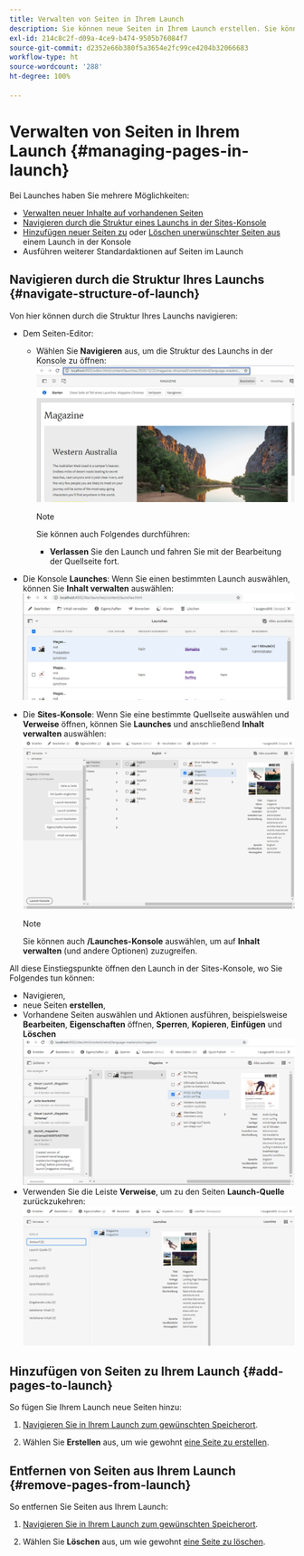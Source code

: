 ```yaml
---
title: Verwalten von Seiten in Ihrem Launch
description: Sie können neue Seiten in Ihrem Launch erstellen. Sie können auch unerwünschte Seiten löschen.
exl-id: 214c8c2f-d09a-4ce9-b474-9505b76084f7
source-git-commit: d2352e66b380f5a3654e2fc99ce4204b32066683
workflow-type: ht
source-wordcount: '288'
ht-degree: 100%

---
```


# Verwalten von Seiten in Ihrem Launch {#managing-pages-in-launch}

Bei Launches haben Sie mehrere Möglichkeiten:

* [Verwalten neuer Inhalte auf vorhandenen Seiten](/help/sites-cloud/authoring/launches/editing.md)
* [Navigieren durch die Struktur eines Launchs in der Sites-Konsole](#navigate-structure-of-launch)
* [Hinzufügen neuer Seiten zu](#add-pages-to-launch) oder [Löschen unerwünschter Seiten aus](#remove-pages-from-launch) einem Launch in der Konsole
* Ausführen weiterer Standardaktionen auf Seiten im Launch

## Navigieren durch die Struktur Ihres Launchs {#navigate-structure-of-launch}

Von hier können durch die Struktur Ihres Launchs navigieren:

* Dem Seiten-Editor:

   * Wählen Sie **Navigieren** aus, um die Struktur des Launchs in der Konsole zu öffnen:
     ![Navigieren zum Launch über den Seiten-Editor](/help/sites-cloud/authoring/assets/launches-navigate-page-editor.png)

     >[!NOTE]
     >
     >Sie können auch Folgendes durchführen:
     >
     >* **Verlassen** Sie den Launch und fahren Sie mit der Bearbeitung der Quellseite fort.

* Die Konsole **Launches**:
Wenn Sie einen bestimmten Launch auswählen, können Sie **Inhalt verwalten** auswählen:
  ![Launches-Konsole – Verwalten von Inhalten](/help/sites-cloud/authoring/assets/launches-navigate-launches-console.png)

* Die **Sites-Konsole**:
Wenn Sie eine bestimmte Quellseite auswählen und **Verweise** öffnen, können Sie **Launches** und anschließend **Inhalt verwalten** auswählen:
  ![Launches-Konsole – Verwalten von Inhalten](/help/sites-cloud/authoring/assets/launches-navigate-sites-console.png)

  >[!NOTE]
  >
  >Sie können auch **/Launches-Konsole** auswählen, um auf **Inhalt verwalten** (und andere Optionen) zuzugreifen.

All diese Einstiegspunkte öffnen den Launch in der Sites-Konsole, wo Sie Folgendes tun können:

* Navigieren,
* neue Seiten **erstellen**,
* Vorhandene Seiten auswählen und Aktionen ausführen, beispielsweise **Bearbeiten**, **Eigenschaften** öffnen, **Sperren**, **Kopieren**, **Einfügen** und **Löschen**
  ![Navigieren in der Sites-Konsole über „Inhalt verwalten“](/help/sites-cloud/authoring/assets/launches-navigate-manage-content.png)
* Verwenden Sie die Leiste **Verweise**, um zu den Seiten **Launch-Quelle** zurückzukehren:
  ![Sites-Konsole – Launch-Quelle](/help/sites-cloud/authoring/assets/launches-navigate-launch-source.png)

## Hinzufügen von Seiten zu Ihrem Launch {#add-pages-to-launch}

So fügen Sie Ihrem Launch neue Seiten hinzu:

1. [Navigieren Sie in Ihrem Launch zum gewünschten Speicherort](#navigate-structure-of-launch).

1. Wählen Sie **Erstellen** aus, um wie gewohnt [eine Seite zu erstellen](/help/sites-cloud/authoring/sites-console/creating-pages.md#creating-a-new-page).

## Entfernen von Seiten aus Ihrem Launch {#remove-pages-from-launch}

So entfernen Sie Seiten aus Ihrem Launch:

1. [Navigieren Sie in Ihrem Launch zum gewünschten Speicherort](#navigate-structure-of-launch).

1. Wählen Sie **Löschen** aus, um wie gewohnt [eine Seite zu löschen](/help/sites-cloud/authoring/sites-console/managing-pages.md#deleting-a-page).
